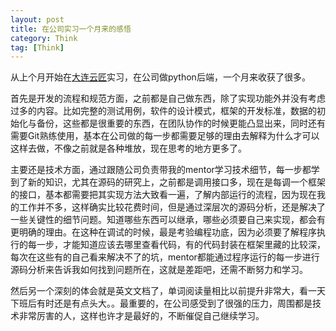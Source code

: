 ```yaml
---
layout: post
title: 在公司实习一个月来的感悟
category: Think
tag: [Think]
---
```


从上个月开始在[大连云匠](http://cloudist.cc)实习，在公司做python后端，一个月来收获了很多。

首先是开发的流程和规范方面，之前都是自己做东西，除了实现功能外并没有考虑过多的内容。比如完整的测试用例，软件的设计模式，框架的开发标准，数据的初始化与备份，这些都是很重要的东西，在团队协作的时候更能凸显出来，同时还有需要Git熟练使用，基本在公司做的每一步都需要足够的理由去解释为什么才可以这样去做，不像之前就是各种堆放，现在思考的地方更多了。

主要还是技术方面，通过跟随公司负责带我的mentor学习技术细节，每一步都学到了新的知识，尤其在源码的研究上，之前都是调用接口多，现在是每调一个框架的接口，基本都需要把其实现方法大致看一遍，了解内部运行的流程，因为现在我的工作并不多，这样确实比较花费时间，但是通过深层次的源码分析，还是解决了一些关键性的细节问题。知道哪些东西可以继承，哪些必须要自己来实现，都会有更明确的理由。在这种在调试的时候，最是考验编程功底，因为必须要了解程序执行的每一步，才能知道应该去哪里查看代码，有的代码封装在框架里藏的比较深，每次在这些有的自己看来解决不了的坑，mentor都能通过程序运行的每一步进行源码分析来告诉我如何找到问题所在，这就是差距吧，还需不断努力和学习。

然后另一个深刻的体会就是英文文档了，单词阅读量相比以前提升非常大，看一天下班后有时还是有点头大。。最重要的，在公司感受到了很强的压力，周围都是技术非常厉害的人，这样也许才是最好的，不断催促自己继续学习。
